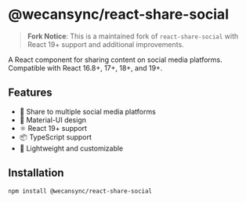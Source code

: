 # @wecansync/react-share-social

> **Fork Notice**: This is a maintained fork of `react-share-social` with React 19+ support and additional improvements.

A React component for sharing content on social media platforms. Compatible with React 16.8+, 17+, 18+, and 19+.

## Features

- 📱 Share to multiple social media platforms
- 🎨 Material-UI design
- ⚛️ React 19+ support
- 📦 TypeScript support
- 🎯 Lightweight and customizable

## Installation

```bash
npm install @wecansync/react-share-social